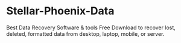 # Stellar-Phoenix-Data
Best Data Recovery Software &amp; tools Free Download to recover lost, deleted, formatted data from desktop, laptop, mobile, or server.
